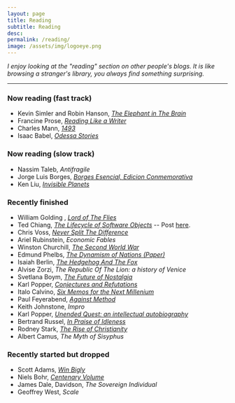 ```yaml
---
layout: page
title: Reading
subtitle: Reading
desc: 
permalink: /reading/
image: /assets/img/logoeye.png
---
```


<div class="pretty-links">

<div class="lead lead-about"><i>I enjoy looking at the "reading" section on other people's blogs. It is like browsing a stranger's library, you always find something surprising.</i>
</div>

<!--{::nomarkdown}
<figure class="site-profile">
    <img src="{{ site.baseurl }}/assets/img/profile.png">
</figure>
{:/}-->

---

### Now reading (fast track)

- Kevin Simler and Robin Hanson, *[The Elephant in The Brain](https://www.amazon.co.uk/Elephant-Brain-Hidden-Motives-Everyday/dp/0190495995)*
- Francine Prose, *[Reading Like a Writer](https://www.amazon.co.uk/Reading-Like-a-Writer/dp/B002VRRYTK)*
- Charles Mann, *[1493](https://www.amazon.co.uk/1493-Europes-Discovery-Americas-Revolutionized/dp/1847082459)*
- Isaac Babel, *[Odessa Stories](https://www.amazon.co.uk/Odessa-Stories-Pushkin-Collection-Isaac/dp/178227166X)*

### Now reading (slow track)

- Nassim Taleb, *Antifragile* 
- Jorge Luis Borges, *[Borges Esencial, Edicion Conmemorativa](https://www.amazon.co.uk/gp/product/8420479780)*
- Ken Liu, [*Invisible Planets*](https://www.amazon.co.uk/Invisible-Planets-Ken-Liu/dp/1786692783)


### Recently finished

- William Golding , *[Lord of The Flies](https://www.amazon.co.uk/Lord-Flies-William-Golding)*
- Ted Chiang, *[The Lifecycle of Software Objects](https://subterraneanpress.com/magazine/fall_2010/fiction_the_lifecycle_of_software_objects_by_ted_chiang)* -- Post [here](http://www.thehidinghand.com/2018/The-Lifecycle-Of-Software-Objects/).
- Chris Voss, *[Never Split The Difference](https://www.amazon.co.uk/Never-Split-Difference-Negotiating-Depended/dp/1847941494)*
- Ariel Rubinstein, *Economic Fables*
- Winston Churchill, *[The Second World War](https://www.amazon.co.uk/Second-World-War-Winston-Churchill/dp/0712667024/)*
- Edmund Phelbs, *[The Dynamism of Nations (Paper)](https://papers.ssrn.com/sol3/papers.cfm?abstract_id=2963105)*
- Isaiah Berlin, *[The Hedgehog And The Fox](https://www.amazon.co.uk/Hedgehog-Fox-Essay-Tolstoys-History/dp/1780228422)*
- Alvise Zorzi, *The Republic Of The Lion: a history of Venice*
- Svetlana Boym, *[The Future of Nostalgia](https://www.amazon.co.uk/Future-Nostalgia-Svetlana-Boym/dp/0465007082)*
- Karl Popper, [*Conjectures and Refutations*](https://www.amazon.co.uk/Conjectures-Refutations-Scientific-Knowledge-Routledge/dp/0415285941/)
- Italo Calvino, *[Six Memos for the Next Millenium](https://www.amazon.com/Memos-Millennium-Penguin-Modern-Classics/dp/014118969X)*
- Paul Feyerabend, *[Against Method](https://www.amazon.co.uk/Against-Method-Feyerabend-Paul-Paperback/dp/B00M0SFZ6O/)*
- Keith Johnstone, *Impro*
- Karl Popper, [*Unended Quest: an intellectual autobiography*](https://www.amazon.co.uk/Unended-Quest-Intellectual-Autobiography-Routledge/dp/0415285909)
- Bertrand Russel, [*In Praise of Idleness*](https://www.amazon.co.uk/gp/product/0415325064/)
- Rodney Stark, [*The Rise of Christianity*](https://www.amazon.co.uk/gp/product/0060677015)
- Albert Camus, *The Myth of Sisyphus*


### Recently started but dropped

- Scott Adams, *[Win Bigly](https://www.amazon.co.uk/Win-Bigly-Persuasion-World-Matter/dp/0735219710)*
- Niels Bohr, *[Centenary Volume](https://www.amazon.co.uk/Niels-Bohr-Centenary-P-French/dp/0674624157)*
- James Dale, Davidson, *The Sovereign Individual*
- Geoffrey West, *Scale*

<!-- ### Queued -->
		
